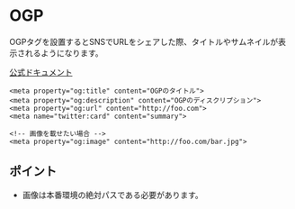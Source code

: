 # OGP

OGPタグを設置するとSNSでURLをシェアした際、タイトルやサムネイルが表示されるようになります。

[公式ドキュメント](http://ogp.me)

```markup
<meta property="og:title" content="OGPのタイトル">
<meta property="og:description" content="OGPのディスクリプション">
<meta property="og:url" content="http://foo.com">
<meta name="twitter:card" content="summary">

<!-- 画像を載せたい場合 -->
<meta property="og:image" content="http://foo.com/bar.jpg">
```

## ポイント

* 画像は本番環境の絶対パスである必要があります。

